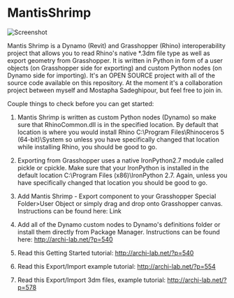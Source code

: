 MantisShrimp
============

![Screenshot](http://archi-lab.net/wp-content/uploads/2014/10/Mantis_logo.png?width=600)


Mantis Shrimp is a Dynamo (Revit) and Grasshopper (Rhino) interoperability project that allows you to read Rhino's native *.3dm file type as well as export geometry from Grasshopper. It is written in Python in form of a user objects (on Grasshopper side for exporting) and custom Python nodes (on Dynamo side for importing). It's an OPEN SOURCE project with all of the source code available on this repository. At the moment it's a collaboration project between myself and Mostapha Sadeghipour, but feel free to join in. 

Couple things to check before you can get started:

  1. Mantis Shrimp is written as custom Python nodes (Dynamo) so make sure that RhinoCommon.dll is in the specified location. 
By default that location is where you would install Rhino C:\Program Files\Rhinoceros 5 (64-bit)\System so unless you have specifically changed that location while installing Rhino, you should be good to go. 

  2. Exporting from Grasshopper uses a native IronPython2.7 module called pickle or cpickle. Make sure that your IronPython is installed in the default location C:\Program Files (x86)\IronPython 2.7. Again, unless you have specifically changed that location you should be good to go. 

  3. Add Mantis Shrimp - Export component to your Grasshopper Special Folder>User Object or simply drag and drop onto Grasshopper canvas. Instructions can be found here: Link

  4. Add all of the Dynamo custom nodes to Dynamo's definitions folder or install them directly from Package Manager. Instructions can be found here: http://archi-lab.net/?p=540

  5. Read this Getting Started tutorial: http://archi-lab.net/?p=540

  6. Read this Export/Import example tutorial: http://archi-lab.net/?p=554

  7. Read this Export/Import 3dm files, example tutorial: http://archi-lab.net/?p=578
